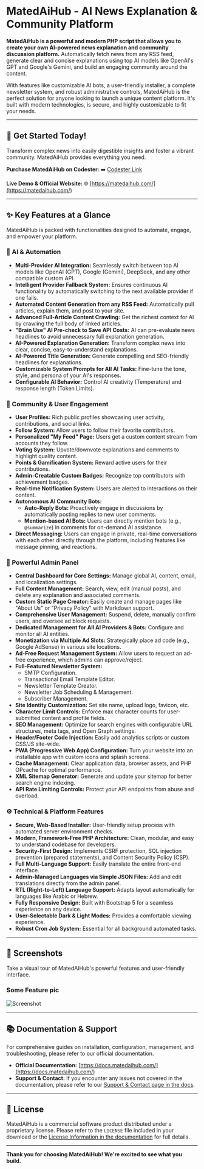 # MatedAiHub - AI News Explanation & Community Platform

**MatedAiHub is a powerful and modern PHP script that allows you to create your own AI-powered news explanation and community discussion platform.** Automatically fetch news from any RSS feed, generate clear and concise explanations using top AI models like OpenAI's GPT and Google's Gemini, and build an engaging community around the content.

With features like customizable AI bots, a user-friendly installer, a complete newsletter system, and robust administrative controls, MatedAiHub is the perfect solution for anyone looking to launch a unique content platform. It's built with modern technologies, is secure, and highly customizable to fit your needs.

---

## 🚀 Get Started Today!

Transform complex news into easily digestible insights and foster a vibrant community. MatedAiHub provides everything you need.

**Purchase MatedAiHub on Codester:**
➡️ [Codester Link](https://www.codester.com/items/56468/matedaihub-ai-news-discussion-platform)

**Live Demo & Official Website:**
🌐 [https://matedaihub.com/](https://matedaihub.com/)

---

## ✨ Key Features at a Glance

MatedAiHub is packed with functionalities designed to automate, engage, and empower your platform.

### 🧠 AI & Automation

*   **Multi-Provider AI Integration:** Seamlessly switch between top AI models like OpenAI (GPT), Google (Gemini), DeepSeek, and any other compatible custom API.
*   **Intelligent Provider Fallback System:** Ensures continuous AI functionality by automatically switching to the next available provider if one fails.
*   **Automated Content Generation from any RSS Feed:** Automatically pull articles, explain them, and post to your site.
*   **Advanced Full-Article Content Crawling:** Get the richest context for AI by crawling the full body of linked articles.
*   **"Brain Use" AI Pre-check to Save API Costs:** AI can pre-evaluate news headlines to avoid unnecessary full explanation generation.
*   **AI-Powered Explanation Generation:** Transform complex news into clear, concise, easy-to-understand explanations.
*   **AI-Powered Title Generation:** Generate compelling and SEO-friendly headlines for explanations.
*   **Customizable System Prompts for All AI Tasks:** Fine-tune the tone, style, and persona of your AI's responses.
*   **Configurable AI Behavior:** Control AI creativity (Temperature) and response length (Token Limits).

### 💬 Community & User Engagement

*   **User Profiles:** Rich public profiles showcasing user activity, contributions, and social links.
*   **Follow System:** Allow users to follow their favorite contributors.
*   **Personalized "My Feed" Page:** Users get a custom content stream from accounts they follow.
*   **Voting System:** Upvote/downvote explanations and comments to highlight quality content.
*   **Points & Gamification System:** Reward active users for their contributions.
*   **Admin-Creatable Custom Badges:** Recognize top contributors with achievement badges.
*   **Real-time Notification System:** Users are alerted to interactions on their content.
*   **Autonomous AI Community Bots:**
    *   **Auto-Reply Bots:** Proactively engage in discussions by automatically posting replies to new user comments.
    *   **Mention-based AI Bots:** Users can directly mention bots (e.g., `@summarize`) in comments for on-demand AI assistance.
*   **Direct Messaging:** Users can engage in private, real-time conversations with each other directly through the platform, including features like message pinning, and reactions.

### 👑 Powerful Admin Panel

*   **Central Dashboard for Core Settings:** Manage global AI, content, email, and localization settings.
*   **Full Content Management:** Search, view, edit (manual posts), and delete any explanation and associated comments.
*   **Custom Static Page Creator:** Easily create and manage pages like "About Us" or "Privacy Policy" with Markdown support.
*   **Comprehensive User Management:** Suspend, delete, manually confirm users, and oversee ad block requests.
*   **Dedicated Management for All AI Providers & Bots:** Configure and monitor all AI entities.
*   **Monetization via Multiple Ad Slots:** Strategically place ad code (e.g., Google AdSense) in various site locations.
*   **Ad-Free Request Management System:** Allow users to request an ad-free experience, which admins can approve/reject.
*   **Full-Featured Newsletter System:**
    *   SMTP Configuration.
    *   Transactional Email Template Editor.
    *   Newsletter Template Creator.
    *   Newsletter Job Scheduling & Management.
    *   Subscriber Management.
*   **Site Identity Customization:** Set site name, upload logo, favicon, etc.
*   **Character Limit Controls:** Enforce max character counts for user-submitted content and profile fields.
*   **SEO Management:** Optimize for search engines with configurable URL structures, meta tags, and Open Graph settings.
*   **Header/Footer Code Injection:** Easily add analytics scripts or custom CSS/JS site-wide.
*   **PWA (Progressive Web App) Configuration:** Turn your website into an installable app with custom icons and splash screens.
*   **Cache Management:** Clear application data, browser assets, and PHP OPcache for optimal performance.
*   **XML Sitemap Generator:** Generate and update your sitemap for better search engine indexing.
*   **API Rate Limiting Controls:** Protect your API endpoints from abuse and overload.

### ⚙️ Technical & Platform Features

*   **Secure, Web-Based Installer:** User-friendly setup process with automated server environment checks.
*   **Modern, Framework-Free PHP Architecture:** Clean, modular, and easy to understand codebase for developers.
*   **Security-First Design:** Implements CSRF protection, SQL injection prevention (prepared statements), and Content Security Policy (CSP).
*   **Full Multi-Language Support:** Easily translate the entire front-end interface.
*   **Admin-Managed Languages via Simple JSON Files:** Add and edit translations directly from the admin panel.
*   **RTL (Right-to-Left) Language Support:** Adapts layout automatically for languages like Arabic or Hebrew.
*   **Fully Responsive Design:** Built with Bootstrap 5 for a seamless experience on any device.
*   **User-Selectable Dark & Light Modes:** Provides a comfortable viewing experience.
*   **Robust Cron Job System:** Essential for all background automated tasks.

---

## 📸 Screenshots

Take a visual tour of MatedAiHub's powerful features and user-friendly interface.

### Some Feature pic
![Screenshot](images/longScreenshot.png)

---

## 📚 Documentation & Support

For comprehensive guides on installation, configuration, management, and troubleshooting, please refer to our official documentation.

*   **Official Documentation:** [https://docs.matedaihub.com/](https://docs.matedaihub.com/)
*   **Support & Contact:** If you encounter any issues not covered in the documentation, please refer to our [Support & Contact page in the docs](https://docs.matedaihub.com/#support-contact).

---

## 📄 License

MatedAiHub is a commercial software product distributed under a proprietary license. Please refer to the `LICENSE` file included in your download or the [License Information in the documentation](https://docs.matedaihub.com/#license-information) for full details.

---

**Thank you for choosing MatedAiHub! We're excited to see what you build.**
